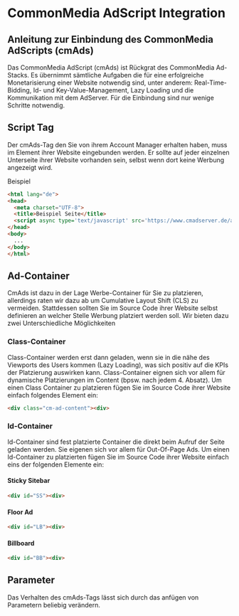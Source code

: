 CommonMedia AdScript Integration
======

Anleitung zur Einbindung des CommonMedia AdScripts (cmAds)
----------------------------------------------------

Das CommonMedia AdScript (cmAds) ist Rückgrat des CommonMedia Ad-Stacks. Es übernimmt sämtliche Aufgaben die für eine erfolgreiche Monetarisierung einer Website notwendig sind, unter anderem: Real-Time-Bidding, Id- und Key-Value-Management, Lazy Loading und die Kommunikation mit dem AdServer. Für die Einbindung sind nur wenige Schritte notwendig.

## Script Tag

Der cmAds-Tag den Sie von ihrem Account Manager erhalten haben, muss im <head> Element ihrer Website eingebunden werden. Er sollte auf jeder einzelnen Unterseite ihrer Website vorhanden sein, selbst wenn dort keine Werbung angezeigt wird.

Beispiel

```html
<html lang="de">
<head>
  <meta charset="UTF-8">
  <title>Beispiel Seite</title>
  <script async type='text/javascript' src='https://www.cmadserver.de/ads/?site=beispiel'></script>
</head>
<body>
  ...
</body>
</html>
```

## Ad-Container

CmAds ist dazu in der Lage Werbe-Container für Sie zu platzieren, allerdings raten wir dazu ab um Cumulative Layout Shift (CLS) zu vermeiden. Stattdessen sollten Sie im Source Code ihrer Website selbst definieren an welcher Stelle Werbung platziert werden soll. Wir bieten dazu zwei Unterschiedliche Möglichkeiten

### Class-Container

Class-Container werden erst dann geladen, wenn sie in die nähe des Viewports des Users kommen (Lazy Loading), was sich positiv auf die KPIs der Platzierung auswirken kann. Class-Container eignen sich vor allem für dynamische Platzierungen im Content (bpsw. nach jedem 4. Absatz). Um einen Class Container zu platzieren fügen Sie im Source Code ihrer Website einfach folgendes Element ein:

```html
<div class="cm-ad-content"><div>
```

### Id-Container

Id-Container sind fest platzierte Container die direkt beim Aufruf der Seite geladen werden. Sie eigenen sich vor allem für Out-Of-Page Ads. Um einen Id-Container zu platzierten fügen Sie im Source Code ihrer Website einfach eins der folgenden Elemente ein:

#### Sticky Sitebar

```html
<div id="SS"><div>
```

#### Floor Ad

```html
<div id="LB"><div>
```

#### Billboard

```html
<div id="BB"><div>
```

## Parameter

Das Verhalten des cmAds-Tags lässt sich durch das anfügen von Parametern beliebig verändern.